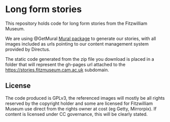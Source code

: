 # Long form stories

This repository holds code for long form stories from the Fitzwilliam Museum.

We are using @GetMural [Mural package](https://github.com/GetMural/Mural) to generate our stories, with all images included as urls pointing to our content management system provided by Directus.

The static code generated from the zip file you download is placed in a folder that
will represent the gh-pages url attached to the https://stories.fitzmuseum.cam.ac.uk
subdomain.

## License

The code produced is GPLv3, the referenced images will mostly be all rights reserved by the
copyright holder and some are licensed for Fitzwilliam Museum use direct from the rights owner  at cost (eg Getty, Mirrorpix). If content is licensed under CC governance, this will be
clearly stated. 
